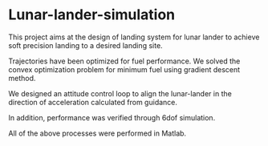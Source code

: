 # Lunar-lander-simulation


This project aims at the design of landing system for lunar lander to achieve soft precision landing to a desired landing site.

Trajectories have been optimized for fuel performance. We solved the convex optimization problem for minimum fuel using gradient descent method.

We designed an attitude control loop to align the lunar-lander in the direction of acceleration calculated from guidance. 

In addition, performance was verified through 6dof simulation.

All of the above processes were performed in Matlab.
